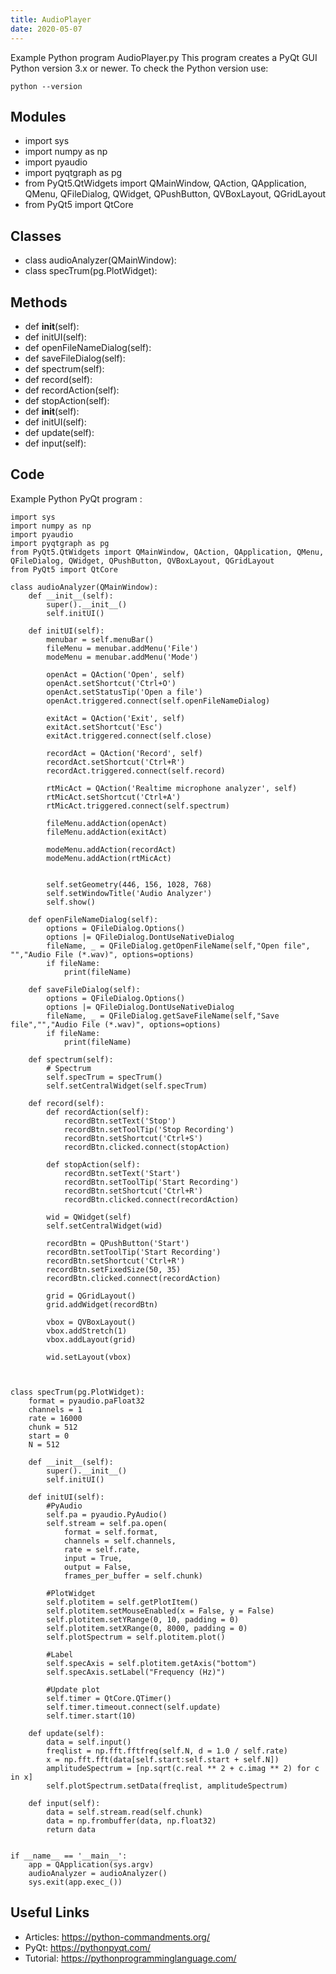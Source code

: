```yaml
---
title: AudioPlayer
date: 2020-05-07
---
```

Example Python program AudioPlayer.py
This program creates a PyQt GUI
Python version 3.x or newer.
To check the Python version use:

    python --version

## Modules

* import sys
* import numpy as np
* import pyaudio
* import pyqtgraph as pg 
* from PyQt5.QtWidgets import QMainWindow, QAction, QApplication, QMenu, QFileDialog, QWidget, QPushButton, QVBoxLayout, QGridLayout
* from PyQt5 import QtCore

## Classes

* class audioAnalyzer(QMainWindow):
* class specTrum(pg.PlotWidget):

## Methods

* def __init__(self):
* def initUI(self):
* def openFileNameDialog(self):
* def saveFileDialog(self):
* def spectrum(self):
* def record(self):
* def recordAction(self):
* def stopAction(self):
* def __init__(self):
* def initUI(self):
* def update(self):
* def input(self):

## Code

Example Python PyQt program :

    import sys
    import numpy as np
    import pyaudio
    import pyqtgraph as pg 
    from PyQt5.QtWidgets import QMainWindow, QAction, QApplication, QMenu, QFileDialog, QWidget, QPushButton, QVBoxLayout, QGridLayout
    from PyQt5 import QtCore
    
    class audioAnalyzer(QMainWindow):
        def __init__(self):
            super().__init__()
            self.initUI()
    
        def initUI(self):
            menubar = self.menuBar()
            fileMenu = menubar.addMenu('File')
            modeMenu = menubar.addMenu('Mode')
    
            openAct = QAction('Open', self)
            openAct.setShortcut('Ctrl+O')
            openAct.setStatusTip('Open a file')
            openAct.triggered.connect(self.openFileNameDialog)
    
            exitAct = QAction('Exit', self)
            exitAct.setShortcut('Esc')
            exitAct.triggered.connect(self.close)
         
            recordAct = QAction('Record', self)
            recordAct.setShortcut('Ctrl+R')
            recordAct.triggered.connect(self.record)
    
            rtMicAct = QAction('Realtime microphone analyzer', self)
            rtMicAct.setShortcut('Ctrl+A')
            rtMicAct.triggered.connect(self.spectrum)
            
            fileMenu.addAction(openAct)
            fileMenu.addAction(exitAct)
    
            modeMenu.addAction(recordAct)
            modeMenu.addAction(rtMicAct)
    
    
            self.setGeometry(446, 156, 1028, 768)
            self.setWindowTitle('Audio Analyzer')    
            self.show()
        
        def openFileNameDialog(self):
            options = QFileDialog.Options()
            options |= QFileDialog.DontUseNativeDialog
            fileName, _ = QFileDialog.getOpenFileName(self,"Open file", "","Audio File (*.wav)", options=options)
            if fileName:
                print(fileName)
    
        def saveFileDialog(self):
            options = QFileDialog.Options()
            options |= QFileDialog.DontUseNativeDialog
            fileName, _ = QFileDialog.getSaveFileName(self,"Save file","","Audio File (*.wav)", options=options)
            if fileName:
                print(fileName)
    
        def spectrum(self):
            # Spectrum  
            self.specTrum = specTrum()
            self.setCentralWidget(self.specTrum)
    
        def record(self):
            def recordAction(self):
                recordBtn.setText('Stop')
                recordBtn.setToolTip('Stop Recording')
                recordBtn.setShortcut('Ctrl+S')
                recordBtn.clicked.connect(stopAction)
    
            def stopAction(self):
                recordBtn.setText('Start')
                recordBtn.setToolTip('Start Recording')
                recordBtn.setShortcut('Ctrl+R')
                recordBtn.clicked.connect(recordAction)
    
            wid = QWidget(self)
            self.setCentralWidget(wid)
    
            recordBtn = QPushButton('Start')
            recordBtn.setToolTip('Start Recording')
            recordBtn.setShortcut('Ctrl+R')
            recordBtn.setFixedSize(50, 35)
            recordBtn.clicked.connect(recordAction)
    
            grid = QGridLayout()
            grid.addWidget(recordBtn)        
    
            vbox = QVBoxLayout()
            vbox.addStretch(1)
            vbox.addLayout(grid)      
    
            wid.setLayout(vbox)
    
            
    
    class specTrum(pg.PlotWidget):
        format = pyaudio.paFloat32
        channels = 1
        rate = 16000
        chunk = 512
        start = 0
        N = 512
    
        def __init__(self):
            super().__init__()
            self.initUI()
    
        def initUI(self):
            #PyAudio
            self.pa = pyaudio.PyAudio()
            self.stream = self.pa.open(
                format = self.format,
                channels = self.channels,
                rate = self.rate,
                input = True,
                output = False,
                frames_per_buffer = self.chunk)
    
            #PlotWidget
            self.plotitem = self.getPlotItem()
            self.plotitem.setMouseEnabled(x = False, y = False) 
            self.plotitem.setYRange(0, 10, padding = 0)
            self.plotitem.setXRange(0, 8000, padding = 0)
            self.plotSpectrum = self.plotitem.plot()
            
            #Label
            self.specAxis = self.plotitem.getAxis("bottom")
            self.specAxis.setLabel("Frequency (Hz)")        
    
            #Update plot
            self.timer = QtCore.QTimer()
            self.timer.timeout.connect(self.update)
            self.timer.start(10)
    
        def update(self):
            data = self.input()
            freqlist = np.fft.fftfreq(self.N, d = 1.0 / self.rate)
            x = np.fft.fft(data[self.start:self.start + self.N])
            amplitudeSpectrum = [np.sqrt(c.real ** 2 + c.imag ** 2) for c in x]
            self.plotSpectrum.setData(freqlist, amplitudeSpectrum)
    
        def input(self):
            data = self.stream.read(self.chunk)
            data = np.frombuffer(data, np.float32)
            return data
    
    
    if __name__ == '__main__':
        app = QApplication(sys.argv)
        audioAnalyzer = audioAnalyzer()
        sys.exit(app.exec_())

## Useful Links

- Articles: https://python-commandments.org/
- PyQt: https://pythonpyqt.com/
- Tutorial: https://pythonprogramminglanguage.com/
